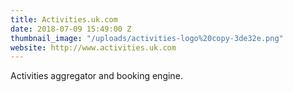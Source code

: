 ```yaml
---
title: Activities.uk.com
date: 2018-07-09 15:49:00 Z
thumbnail_image: "/uploads/activities-logo%20copy-3de32e.png"
website: http://www.activities.uk.com
---
```


Activities aggregator and booking engine.